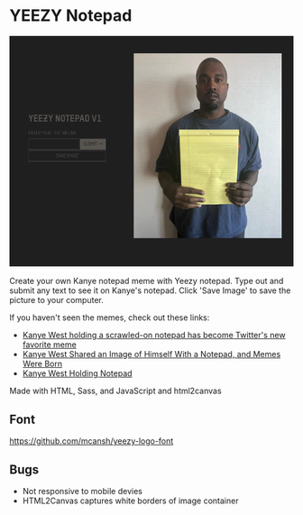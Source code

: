 # YEEZY Notepad

![img](screen.png)

Create your own Kanye notepad meme with Yeezy notepad. Type out and submit any text to see it on Kanye's notepad. Click 'Save Image' to save the picture to your computer. 

If you haven't seen the memes, check out these links:

- [Kanye West holding a scrawled-on notepad has become Twitter's new favorite meme](https://ftw.usatoday.com/lists/kanye-west-notepad-memes-instagram-twitter)
- [Kanye West Shared an Image of Himself With a Notepad, and Memes Were Born](https://www.distractify.com/p/kanye-west-notepad-meme)
- [Kanye West Holding Notepad](https://knowyourmeme.com/memes/kanye-west-holding-notepad)

Made with HTML, Sass, and JavaScript and html2canvas

## Font
https://github.com/mcansh/yeezy-logo-font

## Bugs
- Not responsive to mobile devies
- HTML2Canvas captures white borders of image container
